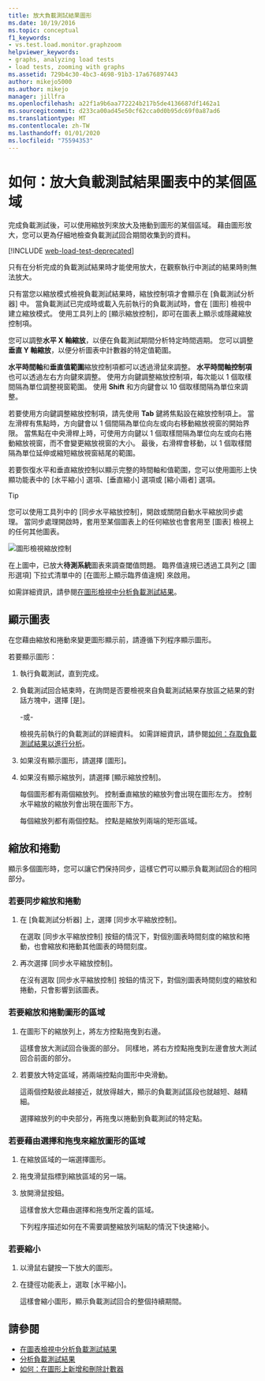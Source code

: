 ```yaml
---
title: 放大負載測試結果圖形
ms.date: 10/19/2016
ms.topic: conceptual
f1_keywords:
- vs.test.load.monitor.graphzoom
helpviewer_keywords:
- graphs, analyzing load tests
- load tests, zooming with graphs
ms.assetid: 729b4c30-4bc3-4698-91b3-17a676897443
author: mikejo5000
ms.author: mikejo
manager: jillfra
ms.openlocfilehash: a22f1a9b6aa772224b217b5de4136687df1462a1
ms.sourcegitcommit: d233ca00ad45e50cf62cca0d0b95dc69f0a87ad6
ms.translationtype: MT
ms.contentlocale: zh-TW
ms.lasthandoff: 01/01/2020
ms.locfileid: "75594353"
---
```

# <a name="how-to-zoom-in-on-a-region-of-the-graph-in-load-test-results"></a>如何：放大負載測試結果圖表中的某個區域

完成負載測試後，可以使用縮放列來放大及捲動到圖形的某個區域。 藉由圖形放大，您可以更為仔細地檢查負載測試回合期間收集到的資料。

[!INCLUDE [web-load-test-deprecated](includes/web-load-test-deprecated.md)]

只有在分析完成的負載測試結果時才能使用放大，在觀察執行中測試的結果時則無法放大。

只有當您以縮放模式檢視負載測試結果時，縮放控制項才會顯示在 [負載測試分析器] 中。 當負載測試已完成時或載入先前執行的負載測試時，會在 [圖形] 檢視中建立縮放模式。 使用工具列上的 [顯示縮放控制]，即可在圖表上顯示或隱藏縮放控制項。

您可以調整**水平 X 軸縮放**，以便在負載測試期間分析特定時間週期。 您可以調整**垂直 Y 軸縮放**，以便分析圖表中計數器的特定值範圍。

**水平時間軸**和**垂直值範圍**縮放控制項都可以透過滑鼠來調整。 **水平時間軸控制項**也可以透過左右方向鍵來調整。 使用方向鍵調整縮放控制項，每次能以 1 個取樣間隔為單位調整視窗範圍。 使用 **Shift** 和方向鍵會以 10 個取樣間隔為單位來調整。

若要使用方向鍵調整縮放控制項，請先使用 **Tab** 鍵將焦點設在縮放控制項上。 當左滑桿有焦點時，方向鍵會以 1 個間隔為單位向左或向右移動縮放視窗的開始界限。 當焦點在中央滑桿上時，可使用方向鍵以 1 個取樣間隔為單位向左或向右捲動縮放視窗，而不會變更縮放視窗的大小。 最後，右滑桿會移動，以 1 個取樣間隔為單位延伸或縮短縮放視窗結尾的範圍。

若要恢復水平和垂直縮放控制以顯示完整的時間軸和值範圍，您可以使用圖形上快顯功能表中的 [水平縮小] 選項、[垂直縮小] 選項或 [縮小兩者] 選項。

> [!TIP]
> 您可以使用工具列中的 [同步水平縮放控制]，開啟或關閉自動水平縮放同步處理。 當同步處理開啟時，套用至某個圖表上的任何縮放也會套用至 [圖表] 檢視上的任何其他圖表。

![圖形檢視縮放控制](../test/media/ltest_zoomcontrol.png)

在上圖中，已放大**待測系統**圖表來調查閾值問題。 臨界值違規已透過工具列之 [圖形選項] 下拉式清單中的 [在圖形上顯示臨界值違規] 來啟用。

如需詳細資訊，請參閱[在圖形檢視中分析負載測試結果](../test/analyze-load-test-results-in-the-graphs-view.md)。

## <a name="display-graphs"></a>顯示圖表

在您藉由縮放和捲動來變更圖形顯示前，請遵循下列程序顯示圖形。

若要顯示圖形：

1. 執行負載測試，直到完成。

2. 負載測試回合結束時，在詢問是否要檢視來自負載測試結果存放區之結果的對話方塊中，選擇 [是]。

     \-或-

     檢視先前執行的負載測試的詳細資料。 如需詳細資訊，請參閱[如何：存取負載測試結果以進行分析](../test/how-to-access-load-test-results-for-analysis.md)。

3. 如果沒有顯示圖形，請選擇 [圖形]。

4. 如果沒有顯示縮放列，請選擇 [顯示縮放控制]。

     每個圖形都有兩個縮放列。 控制垂直縮放的縮放列會出現在圖形左方。 控制水平縮放的縮放列會出現在圖形下方。

     每個縮放列都有兩個控點。 控點是縮放列兩端的矩形區域。

## <a name="zoom-and-scroll"></a>縮放和捲動

顯示多個圖形時，您可以讓它們保持同步，這樣它們可以顯示負載測試回合的相同部分。

### <a name="to-synchronize-zooming-and-scrolling"></a>若要同步縮放和捲動

1. 在 [負載測試分析器] 上，選擇 [同步水平縮放控制]。

     在選取 [同步水平縮放控制] 按鈕的情況下，對個別圖表時間刻度的縮放和捲動，也會縮放和捲動其他圖表的時間刻度。

2. 再次選擇 [同步水平縮放控制]。

     在沒有選取 [同步水平縮放控制] 按鈕的情況下，對個別圖表時間刻度的縮放和捲動，只會影響到該圖表。

### <a name="to-zoom-and-scroll-to-a-region-of-the-graph"></a>若要縮放和捲動圖形的區域

1. 在圖形下的縮放列上，將左方控點拖曳到右邊。

     這樣會放大測試回合後面的部分。 同樣地，將右方控點拖曳到左邊會放大測試回合前面的部分。

2. 若要放大特定區域，將兩端控點向圖形中央滑動。

     這兩個控點彼此越接近，就放得越大，顯示的負載測試區段也就越短、越精細。

     選擇縮放列的中央部分，再拖曳以捲動到負載測試的特定點。

### <a name="to-zoom-to-a-region-of-the-graph-by-choosing-and-dragging"></a>若要藉由選擇和拖曳來縮放圖形的區域

1. 在縮放區域的一端選擇圖形。

2. 拖曳滑鼠指標到縮放區域的另一端。

3. 放開滑鼠按鈕。

    這樣會放大您藉由選擇和拖曳所定義的區域。

   下列程序描述如何在不需要調整縮放列端點的情況下快速縮小。

### <a name="to-zoom-out"></a>若要縮小

1. 以滑鼠右鍵按一下放大的圖形。

2. 在捷徑功能表上，選取 [水平縮小]。

     這樣會縮小圖形，顯示負載測試回合的整個持續期間。

## <a name="see-also"></a>請參閱

- [在圖表檢視中分析負載測試結果](../test/analyze-load-test-results-in-the-graphs-view.md)
- [分析負載測試結果](../test/analyze-load-test-results-using-the-load-test-analyzer.md)
- [如何：在圖形上新增和刪除計數器](../test/how-to-add-and-delete-counters-on-graphs-in-load-test-results.md)
